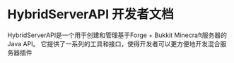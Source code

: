 # HybridServerAPI 开发者文档

HybridServerAPI是一个用于创建和管理基于Forge + Bukkit Minecraft服务器的Java API。
它提供了一系列的工具和接口，使得开发者可以更方便地开发混合服务器插件
